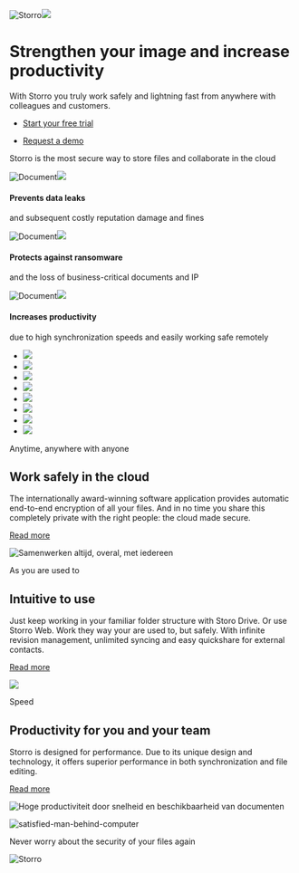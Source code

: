 ![Storro](https://storro.com/en/wp-content/themes/storro/images/svg-icons/beeldmerk.svg)![](https://storro.com/en/wp-content/uploads/sites/2/2021/05/Splash_1_1920x700_comp.jpg)

# Strengthen your image and increase productivity

With Storro you truly work safely and lightning fast from anywhere with colleagues and customers.

- [Start your free trial](https://app.storro.com/auth/signup)

- [Request a demo](https://storro.com/en/request-a-demo)


Storro is the most secure way to store files and collaborate in the cloud

![Document](https://storro.com/en/wp-content/themes/storro/images/svg-icons/icon-document.svg)![](https://storro.com/en/wp-content/uploads/sites/2/2021/04/icon-locked.svg)

#### Prevents data leaks

and subsequent costly reputation damage and fines

![Document](https://storro.com/en/wp-content/themes/storro/images/svg-icons/icon-document.svg)![](https://storro.com/en/wp-content/uploads/sites/2/2021/04/icon-shield.svg)

#### Protects against ransomware

and the loss of business-critical documents and IP

![Document](https://storro.com/en/wp-content/themes/storro/images/svg-icons/icon-document.svg)![](https://storro.com/en/wp-content/uploads/sites/2/2021/04/icon-raise.svg)

#### Increases productivity

due to high synchronization speeds and easily working safe remotely

- ![](https://storro.com/en/wp-content/uploads/sites/2/2021/05/DenHaag.png)
- ![](https://storro.com/en/wp-content/uploads/sites/2/2021/05/European-Leadership-Awards-2019.png)
- ![](https://storro.com/en/wp-content/uploads/sites/2/2021/05/sxsw-finalist-2018.png)
- ![](https://storro.com/en/wp-content/uploads/sites/2/2021/05/Fujitsu-World-Tour.png)
- ![](https://storro.com/en/wp-content/uploads/sites/2/2021/05/winner-EIT-Digital.png)
- ![](https://storro.com/en/wp-content/uploads/sites/2/2021/05/winner-equinix-award.png)
- ![](https://storro.com/en/wp-content/uploads/sites/2/2021/05/EU-top50-award.png)
- ![](https://storro.com/en/wp-content/uploads/sites/2/2021/05/rijksoverheid.png)

Anytime, anywhere with anyone

## Work safely in the cloud

The internationally award-winning software application provides automatic end-to-end encryption of all your files. And in no time you share this completely private with the right people: the cloud made secure.

[Read more](https://storro.com/en/features/)

![Samenwerken altijd, overal, met iedereen](https://storro.com/en/wp-content/uploads/sites/2/2021/05/private-samenwerking.svg)

As you are used to

## Intuitive to use

Just keep working in your familiar folder structure with Storo Drive. Or use Storro Web. Work they way your are used to, but safely. With infinite revision management, unlimited syncing and easy quickshare for external contacts.

[Read more](https://storro.com/en/why-storro/)

![](https://storro.com/en/wp-content/uploads/sites/2/2021/06/graphic-intuitief-in-gebruik.svg)

Speed

## Productivity for you and your team

Storro is designed for performance. Due to its unique design and technology, it offers superior performance in both synchronization and file editing.

[Read more](https://storro.com/en/performance/)

![Hoge productiviteit door snelheid en beschikbaarheid van documenten](https://storro.com/en/wp-content/uploads/sites/2/2021/05/hoge-uptime.svg)

![satisfied-man-behind-computer](https://storro.com/en/wp-content/uploads/sites/2/2021/06/Promise_5_1920x700_comp.jpg)

Never worry about the security of your files again

![Storro](https://storro.com/en/wp-content/themes/storro/images/svg-icons/beeldmerk.svg)